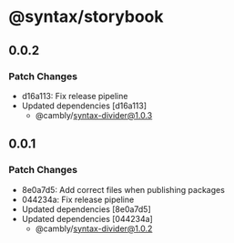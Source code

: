 # @syntax/storybook

## 0.0.2

### Patch Changes

- d16a113: Fix release pipeline
- Updated dependencies [d16a113]
  - @cambly/syntax-divider@1.0.3

## 0.0.1

### Patch Changes

- 8e0a7d5: Add correct files when publishing packages
- 044234a: Fix release pipeline
- Updated dependencies [8e0a7d5]
- Updated dependencies [044234a]
  - @cambly/syntax-divider@1.0.2
